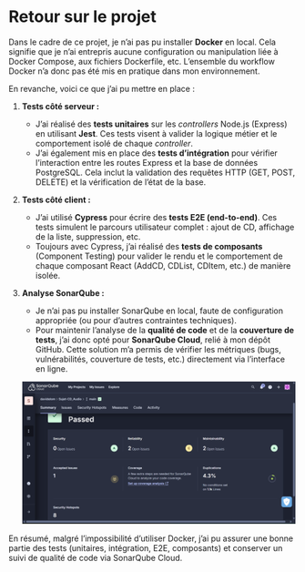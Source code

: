 # Retour sur le projet

Dans le cadre de ce projet, je n’ai pas pu installer **Docker** en local. Cela signifie que je n’ai entrepris aucune configuration ou manipulation liée à Docker Compose, aux fichiers Dockerfile, etc. L’ensemble du workflow Docker n’a donc pas été mis en pratique dans mon environnement.

En revanche, voici ce que j’ai pu mettre en place :

1. **Tests côté serveur :**

    - J’ai réalisé des **tests unitaires** sur les _controllers_ Node.js (Express) en utilisant **Jest**. Ces tests visent à valider la logique métier et le comportement isolé de chaque _controller_.
    - J’ai également mis en place des **tests d’intégration** pour vérifier l’interaction entre les routes Express et la base de données PostgreSQL. Cela inclut la validation des requêtes HTTP (GET, POST, DELETE) et la vérification de l’état de la base.

2. **Tests côté client :**

    - J’ai utilisé **Cypress** pour écrire des **tests E2E (end-to-end)**. Ces tests simulent le parcours utilisateur complet : ajout de CD, affichage de la liste, suppression, etc.
    - Toujours avec Cypress, j’ai réalisé des **tests de composants** (Component Testing) pour valider le rendu et le comportement de chaque composant React (AddCD, CDList, CDItem, etc.) de manière isolée.

3. **Analyse SonarQube :**

    - Je n’ai pas pu installer SonarQube en local, faute de configuration appropriée (ou pour d’autres contraintes techniques).
    - Pour maintenir l’analyse de la **qualité de code** et de la **couverture de tests**, j’ai donc opté pour **SonarQube Cloud**, relié à mon dépôt GitHub. Cette solution m’a permis de vérifier les métriques (bugs, vulnérabilités, couverture de tests, etc.) directement via l’interface en ligne.

    ![Texte alternatif (description de l’image)](./SonarQubeCloud.png)

En résumé, malgré l’impossibilité d’utiliser Docker, j’ai pu assurer une bonne partie des tests (unitaires, intégration, E2E, composants) et conserver un suivi de qualité de code via SonarQube Cloud.
